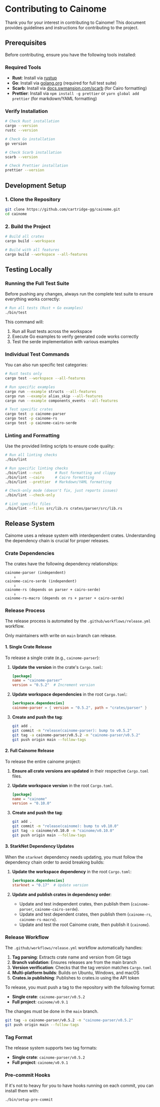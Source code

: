 # Contributing to Cainome

Thank you for your interest in contributing to Cainome! This document provides guidelines and instructions for contributing to the project.

## Prerequisites

Before contributing, ensure you have the following tools installed:

### Required Tools

- **Rust**: Install via [rustup](https://rustup.rs/)
- **Go**: Install via [golang.org](https://golang.org/dl/) (required for full test suite)
- **Scarb**: Install via [docs.swmansion.com/scarb](https://docs.swmansion.com/scarb/) (for Cairo formatting)
- **Prettier**: Install via `npm install -g prettier` or `yarn global add prettier` (for markdown/YAML formatting)

### Verify Installation

```bash
# Check Rust installation
cargo --version
rustc --version

# Check Go installation
go version

# Check Scarb installation
scarb --version

# Check Prettier installation
prettier --version
```

## Development Setup

### 1. Clone the Repository

```bash
git clone https://github.com/cartridge-gg/cainome.git
cd cainome
```

### 2. Build the Project

```bash
# Build all crates
cargo build --workspace

# Build with all features
cargo build --workspace --all-features
```

## Testing Locally

### Running the Full Test Suite

Before pushing any changes, always run the complete test suite to ensure everything works correctly:

```bash
# Run all tests (Rust + Go examples)
./bin/test
```

This command will:

1. Run all Rust tests across the workspace
2. Execute Go examples to verify generated code works correctly
3. Test the serde implementation with various examples

### Individual Test Commands

You can also run specific test categories:

```bash
# Rust tests only
cargo test --workspace --all-features

# Run specific examples
cargo run --example structs --all-features
cargo run --example alias_skip --all-features
cargo run --example components_events --all-features

# Test specific crates
cargo test -p cainome-parser
cargo test -p cainome-rs
cargo test -p cainome-cairo-serde
```

### Linting and Formatting

Use the provided linting scripts to ensure code quality:

```bash
# Run all linting checks
./bin/lint

# Run specific linting checks
./bin/lint --rust      # Rust formatting and clippy
./bin/lint --cairo     # Cairo formatting
./bin/lint --prettier  # Markdown/YAML formatting

# Check-only mode (doesn't fix, just reports issues)
./bin/lint --check-only

# Lint specific files
./bin/lint --files src/lib.rs crates/parser/src/lib.rs
```

## Release System

Cainome uses a release system with interdependent crates. Understanding the dependency chain is crucial for proper releases.

### Crate Dependencies

The crates have the following dependency relationships:

```
cainome-parser (independent)
    ↓
cainome-cairo-serde (independent)
    ↓
cainome-rs (depends on parser + cairo-serde)
    ↓
cainome-rs-macro (depends on rs + parser + cairo-serde)
```

### Release Process

The release process is automated by the `.github/workflows/release.yml` workflow.

Only maintainers with write on `main` branch can release.

#### 1. Single Crate Release

To release a single crate (e.g., `cainome-parser`):

1. **Update the version** in the crate's `Cargo.toml`:

   ```toml
   [package]
   name = "cainome-parser"
   version = "0.5.2"  # Increment version
   ```

2. **Update workspace dependencies** in the root `Cargo.toml`:

   ```toml
   [workspace.dependencies]
   cainome-parser = { version = "0.5.2", path = "crates/parser" }
   ```

3. **Create and push the tag**:
   ```bash
   git add .
   git commit -m "release(cainome-parser): bump to v0.5.2"
   git tag -a cainome-parser/v0.5.2 -m "cainome-parser/v0.5.2"
   git push origin main --follow-tags
   ```

#### 2. Full Cainome Release

To release the entire cainome project:

1. **Ensure all crate versions are updated** in their respective `Cargo.toml` files.

2. **Update workspace version** in the root `Cargo.toml`.

   ```toml
   [package]
   name = "cainome"
   version = "0.10.0"
   ```

3. **Create and push the tag**:
   ```bash
   git add .
   git commit -m "release(cainome): bump to v0.10.0"
   git tag -a cainome/v0.10.0 -m "cainome/v0.10.0"
   git push origin main --follow-tags
   ```

#### 3. StarkNet Dependency Updates

When the `starknet` dependency needs updating, you must follow the dependency chain order to avoid breaking builds:

1. **Update the workspace dependency** in the root `Cargo.toml`:

   ```toml
   [workspace.dependencies]
   starknet = "0.17"  # Update version
   ```

2. **Update and publish crates in dependency order**:
   - Update and test independent crates, then publish them (`cainome-parser`, `cainome-cairo-serde`).
   - Update and test dependent crates, then publish them (`cainome-rs`, `cainome-rs-macro`).
   - Update and test the root Cainome crate, then publish it (`cainome`).

### Release Workflow

The `.github/workflows/release.yml` workflow automatically handles:

1. **Tag parsing**: Extracts crate name and version from Git tags
2. **Branch validation**: Ensures releases are from the main branch
3. **Version verification**: Checks that the tag version matches `Cargo.toml`
4. **Multi-platform builds**: Builds on Ubuntu, Windows, and macOS
5. **Crates.io publishing**: Publishes to crates.io using the API token

To release, you must push a tag to the repository with the following format:

- **Single crate**: `cainome-parser/v0.5.2`
- **Full project**: `cainome/v0.9.1`

The changes must be done in the `main` branch.

```bash
git tag -a cainome-parser/v0.5.2 -m "cainome-parser/v0.5.2"
git push origin main --follow-tags
```

### Tag Format

The release system supports two tag formats:

- **Single crate**: `cainome-parser/v0.5.2`
- **Full project**: `cainome/v0.9.1`

### Pre-commit Hooks

If it's not to heavy for you to have hooks running on each commit, you can install them with:

```bash
./bin/setup-pre-commit
```
